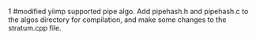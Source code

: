 1 #modified yiimp supported pipe algo.
Add pipehash.h and pipehash.c to the algos directory for compilation, and make some changes to the stratum.cpp file.
